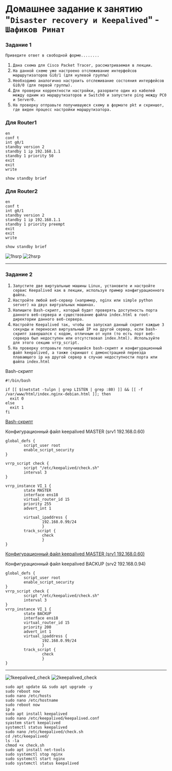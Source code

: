 # Домашнее задание к занятию "`Disaster recovery и Keepalived`" - `Шафиков Ринат`

### Задание 1

`Приведите ответ в свободной форме........`

1. `Дана схема для Cisco Packet Tracer, рассматриваемая в лекции.`
2. `На данной схеме уже настроено отслеживание интерфейсов маршрутизаторов Gi0/1 (для нулевой группы)`
3. `Необходимо аналогично настроить отслеживание состояния интерфейсов Gi0/0 (для первой группы).`
4. `Для проверки корректности настройки, разорвите один из кабелей между одним из маршрутизаторов и Switch0 и запустите ping между PC0 и Server0.`
5. `На проверку отправьте получившуюся схему в формате pkt и скриншот, где виден процесс настройки маршрутизатора.`
   
### Для Router1

```
en
conf t
int g0/1
standby version 2
standby 1 ip 192.168.1.1
standby 1 priority 50
exit
exit
write
```
```
show standby brief
```
### Для Router2

```
en
conf t
int g0/1
standby version 2
standby 1 ip 192.168.1.1
standby 1 priority preempt
exit
exit
write
```
```
show standby brief
```
![1hsrp](https://github.com/shafikovrr/disaster_recovery_and_keepalived/blob/main/img/1hsrp.png)
![2hsrp](https://github.com/shafikovrr/disaster_recovery_and_keepalived/blob/main/img/2hsrp.png)

---

### Задание 2

1. `Запустите две виртуальные машины Linux, установите и настройте сервис Keepalived как в лекции, используя пример конфигурационного файла.`
2. `Настройте любой веб-сервер (например, nginx или simple python server) на двух виртуальных машинах.`
3. `Напишите Bash-скрипт, который будет проверять доступность порта данного веб-сервера и существование файла index.html в root-директории данного веб-сервера.`
4. `Настройте Keepalived так, чтобы он запускал данный скрипт каждые 3 секунды и переносил виртуальный IP на другой сервер, если bash-скрипт завершался с кодом, отличным от нуля (то есть порт веб-сервера был недоступен или отсутствовал index.html). Используйте для этого секцию vrrp_script.`
5. `На проверку отправьте получившейся bash-скрипт и конфигурационный файл keepalived, а также скриншот с демонстрацией переезда плавающего ip на другой сервер в случае недоступности порта или файла index.html`

Bash-скрипт
```
#!/bin/bash

if [[ $(netstat -tulpn | grep LISTEN | grep :80) ]] && [[ -f /var/www/html/index.nginx-debian.html ]]; then
  exit 0
else
  exit 1
fi
```
[Bash-скрипт](https://github.com/shafikovrr/disaster_recovery_and_keepalived/blob/main/check.sh)

Конфигурационный файл keepalived MASTER (srv1 192.168.0.60)
```
global_defs {
        script_user root
        enable_script_security
}

vrrp_script check {
        script "/etc/keepalived/check.sh"
        interval 3
}

vrrp_instance VI_1 {
        state MASTER
        interface ens18
        virtual_router_id 15
        priority 255
        advert_int 1

        virtual_ipaddress {
                192.168.0.99/24
                }
        track_script {
                check
                }
}
```
[Конфигурационный файл keepalived MASTER (srv1 192.168.0.60)](https://github.com/shafikovrr/disaster_recovery_and_keepalived/blob/main/keepalived.conf)

Конфигурационный файл keepalived BACKUP (srv2 192.168.0.94)
```
global_defs {
        script_user root
        enable_script_security
}
vrrp_script check {
        script "/etc/keepalived/check.sh"
        interval 3
}
vrrp_instance VI_1 {
        state BACKUP
        interface ens18
        virtual_router_id 15
        priority 200
        advert_int 1
        virtual_ipaddress {
                192.168.0.99/24
                }
        track_script {
                check
                }
}
```
---
![1keepalived_check](https://github.com/shafikovrr/disaster_recovery_and_keepalived/blob/main/img/1keepalived_check.png)
![2keepalived_check](https://github.com/shafikovrr/disaster_recovery_and_keepalived/blob/main/img/2keepalived_check.png)

```
sudo apt update && sudo apt upgrade -y
sudo reboot now
sudo nano /etc/hosts
sudo nano /etc/hostname
sudo reboot now
ip a
sudo apt install keepalived 
sudo nano /etc/keepalived/keepalived.conf
syastem start keepalived
systemctl status keepalived
sudo nano /etc/keepalived/check.sh
cd /etc/keepalived/
ls -la
chmod +x check.sh 
sudo apt install net-tools
sudo systemctl stop nginx
sudo systemctl start nginx
sudo systemctl status keepalived
```
